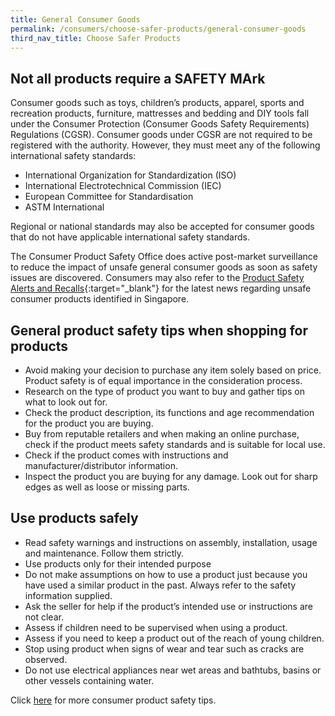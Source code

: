 ```yaml
---
title: General Consumer Goods
permalink: /consumers/choose-safer-products/general-consumer-goods
third_nav_title: Choose Safer Products
---
```

## Not all products require a SAFETY MArk
Consumer goods such as toys, children’s products, apparel, sports and recreation products, furniture, mattresses and bedding and DIY tools fall under the Consumer Protection (Consumer Goods Safety Requirements) Regulations (CGSR). Consumer goods under CGSR are not required to be registered with the authority. However, they must meet any of the following international safety standards:

* International Organization for Standardization (ISO)
* International Electrotechnical Commission (IEC)
* European Committee for Standardisation
* ASTM International

Regional or national standards may also be accepted for consumer goods that do not have applicable international safety standards.

The Consumer Product Safety Office does active post-market surveillance to reduce the impact of unsafe general consumer goods as soon as safety issues are discovered. Consumers may also refer to the [Product Safety Alerts and Recalls](https://www.enterprisesg.gov.sg/quality-standards/consumer-protection/for-consumers/product-safety-alerts-and-recalls){:target="_blank"} for the latest news regarding unsafe consumer products identified in Singapore. 

## General product safety tips when shopping for products
* Avoid making your decision to purchase any item solely based on price. Product safety is of equal importance in the consideration process.
* Research on the type of product you want to buy and gather tips on what to look out for.
* Check the product description, its functions and age recommendation for the product you are buying.
* Buy from reputable retailers and when making an online purchase, check if the product meets safety standards and is suitable for local use.
* Check if the product comes with instructions and manufacturer/distributor information.
* Inspect the product you are buying for any damage. Look out for sharp edges as well as loose or missing parts.

## Use products safely 
* Read safety warnings and instructions on assembly, installation, usage and maintenance. Follow them strictly.
* Use products only for their intended purpose
* Do not make assumptions on how to use a product just because you have used a similar product in the past. Always refer to the safety information supplied.
* Ask the seller for help if the product’s intended use or instructions are not clear.
* Assess if children need to be supervised when using a product.
* Assess if you need to keep a product out of the reach of young children.
* Stop using product when signs of wear and tear such as cracks are observed.
* Do not use electrical appliances near wet areas and bathtubs, basins or other vessels containing water.

Click [here](/consumers/use-products-safely/overview) for more consumer product safety tips. 
